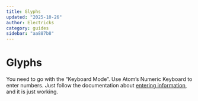 ```yaml
---
title: Glyphs
updated: "2025-10-26"
author: Electricks
category: guides
sidebar: "aa887b8"
---
```


# Glyphs

You need to go with the “Keyboard Mode”. Use Atom’s Numeric Keyboard to enter numbers. Just follow the documentation about [entering information](https://electricks.info/docs/atom-remote/built-in-mini-apps/), and it is just working.
